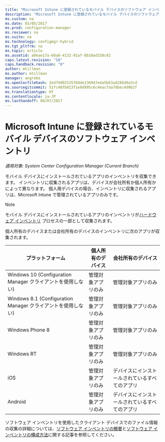 ```yaml
---
title: "Microsoft Intune に登録されているモバイル デバイスのソフトウェア インベントリ | Microsoft Docs"
description: "Microsoft Intune に登録されているモバイル デバイスのソフトウェア インベントリ。"
ms.custom: na
ms.date: 03/05/2017
ms.prod: configuration-manager
ms.reviewer: na
ms.suite: na
ms.technology: configmgr-hybrid
ms.tgt_pltfrm: na
ms.topic: article
ms.assetid: a0eae17a-60a8-4132-91af-0b10ad338c92
caps.latest.revision: "18"
caps.handback.revision: "0"
author: mtillman
ms.author: mtillman
manager: angrobe
ms.openlocfilehash: 2ed79d02535768de136947e4a5b63ad186d9a3cd
ms.sourcegitcommit: 51fc48fb023f1e8d995c6c4eacfda7dbec4d0b2f
ms.translationtype: HT
ms.contentlocale: ja-JP
ms.lasthandoff: 08/07/2017
---
```

# <a name="software-inventory-for-mobile-devices-enrolled-with-microsoft-intune"></a>Microsoft Intune に登録されているモバイル デバイスのソフトウェア インベントリ

*適用対象: System Center Configuration Manager (Current Branch)*

 モバイル デバイスにインストールされているアプリのインベントリを収集できます。 インベントリに収集されるアプリは、デバイスが会社所有か個人所有かによって異なります。 個人用デバイスの場合、インベントリに収集されるアプリは、Microsoft Intune で管理されているアプリのみです。  

> [!NOTE]  
>  モバイル デバイスにインストールされているアプリのインベントリが[ハードウェア インベントリ](mobile-device-hardware-inventory-hybrid.md) プロセスの一部として収集されます。  

 個人所有のデバイスまたは会社所有のデバイスのインベントリに次のアプリが収集されます。  

|プラットフォーム|個人所有のデバイス|会社所有のデバイス|  
|--------------|---------------------------------|--------------------------------|  
|Windows 10 (Configuration Manager クライアントを使用しない)|管理対象アプリのみ|管理対象アプリのみ|
|Windows 8.1 (Configuration Manager クライアントを使用しない)|管理対象アプリのみ|管理対象アプリのみ|  
|Windows Phone 8|管理対象アプリのみ|管理対象アプリのみ|  
|Windows RT|管理対象アプリのみ|管理対象アプリのみ|  
|iOS|管理対象アプリのみ|デバイスにインストールされているすべてのアプリ|  
|Android|管理対象アプリのみ|デバイスにインストールされているすべてのアプリ|  

ソフトウェア インベントリを使用したクライアント デバイスでのファイル情報の収集の詳細については、[ソフトウェア インベントリの概要](../../core/clients/manage/inventory/introduction-to-software-inventory.md)と[ソフトウェア インベントリの構成方法](../../core/clients/manage/inventory/configure-software-inventory.md)に関する記事を参照してください。
